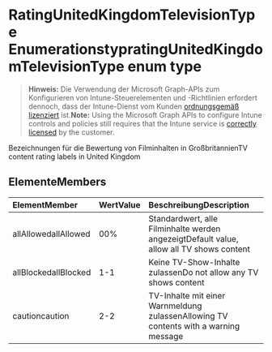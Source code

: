 # <a name="ratingunitedkingdomtelevisiontype-enum-type"></a><span data-ttu-id="943af-101">RatingUnitedKingdomTelevisionType Enumerationstyp</span><span class="sxs-lookup"><span data-stu-id="943af-101">ratingUnitedKingdomTelevisionType enum type</span></span>

> <span data-ttu-id="943af-102">**Hinweis:** Die Verwendung der Microsoft Graph-APIs zum Konfigurieren von Intune-Steuerelementen und -Richtlinien erfordert dennoch, dass der Intune-Dienst vom Kunden [ordnungsgemäß lizenziert](https://go.microsoft.com/fwlink/?linkid=839381) ist.</span><span class="sxs-lookup"><span data-stu-id="943af-102">**Note:** Using the Microsoft Graph APIs to configure Intune controls and policies still requires that the Intune service is [correctly licensed](https://go.microsoft.com/fwlink/?linkid=839381) by the customer.</span></span>

<span data-ttu-id="943af-103">Bezeichnungen für die Bewertung von Filminhalten in Großbritannien</span><span class="sxs-lookup"><span data-stu-id="943af-103">TV content rating labels in United Kingdom</span></span>
## <a name="members"></a><span data-ttu-id="943af-104">Elemente</span><span class="sxs-lookup"><span data-stu-id="943af-104">Members</span></span>
|<span data-ttu-id="943af-105">Element</span><span class="sxs-lookup"><span data-stu-id="943af-105">Member</span></span>|<span data-ttu-id="943af-106">Wert</span><span class="sxs-lookup"><span data-stu-id="943af-106">Value</span></span>|<span data-ttu-id="943af-107">Beschreibung</span><span class="sxs-lookup"><span data-stu-id="943af-107">Description</span></span>|
|:---|:---|:---|
|<span data-ttu-id="943af-108">allAllowed</span><span class="sxs-lookup"><span data-stu-id="943af-108">allAllowed</span></span>|<span data-ttu-id="943af-109">0</span><span class="sxs-lookup"><span data-stu-id="943af-109">0%</span></span>|<span data-ttu-id="943af-110">Standardwert, alle Filminhalte werden angezeigt</span><span class="sxs-lookup"><span data-stu-id="943af-110">Default value, allow all TV shows content</span></span>|
|<span data-ttu-id="943af-111">allBlocked</span><span class="sxs-lookup"><span data-stu-id="943af-111">allBlocked</span></span>|<span data-ttu-id="943af-112">1</span><span class="sxs-lookup"><span data-stu-id="943af-112">-1</span></span>|<span data-ttu-id="943af-113">Keine TV-Show-Inhalte zulassen</span><span class="sxs-lookup"><span data-stu-id="943af-113">Do not allow any TV shows content</span></span>|
|<span data-ttu-id="943af-114">caution</span><span class="sxs-lookup"><span data-stu-id="943af-114">caution</span></span>|<span data-ttu-id="943af-115">2</span><span class="sxs-lookup"><span data-stu-id="943af-115">-2</span></span>|<span data-ttu-id="943af-116">TV-Inhalte mit einer Warnmeldung zulassen</span><span class="sxs-lookup"><span data-stu-id="943af-116">Allowing TV contents with a warning message</span></span>|








